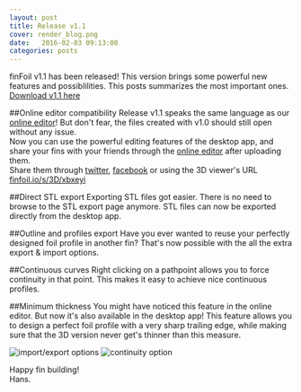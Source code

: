 ```yaml
---
layout: post
title: Release v1.1
cover: render_blog.png
date:   2016-02-03 09:13:00
categories: posts
---
```



finFoil v1.1 has been released!
This version brings some powerful new features and possiblilities. This posts summarizes the most important ones.<br/>
[Download v1.1 here](http://finfoil.io/#download)

##Online editor compatibility
Release v1.1 speaks the same language as our [online editor](http://finfoil.io/s/edit)! But don't fear, the files created with v1.0 should still open without any issue.<br/>
Now you can use the powerful editing features of the desktop app, and share your fins with your friends through the [online editor](http://finfoil.io/s/edit) after uploading them.<br/>
Share them through [twitter](http://twitter.com/intent/tweet?status=Fin%20designed%20with%20@finFoil!+http://finfoil.io/s/r/xbxeyi), [facebook](http://www.facebook.com/sharer/sharer.php?u=http://finfoil.io/s/r/xbxeyi&title=Fin%20designed%20with%20finFoil!) or using the 3D viewer's URL [finfoil.io/s/3D/xbxeyi](http://finfoil.io/s/3D/xbxeyi)

##Direct STL export
Exporting STL files got easier. There is no need to browse to the STL export page anymore. STL files can now be exported directly from the desktop app.

##Outline and profiles export
Have you ever wanted to reuse your perfectly designed foil profile in another fin? That's now possible with the all the extra export & import options.

##Continuous curves
Right clicking on a pathpoint allows you to force continuity in that point. This makes it easy to achieve nice continuous profiles.

##Minimum thickness
You might have noticed this feature in the online editor. But now it's also available in the desktop app! This feature allows you to design a perfect foil profile with a very sharp trailing edge, while making sure that the 3D version never get's thinner than this measure.

![import/export options](http://hrobeers.be/images/finfoil/finfoil_v1.1.png)
![continuity option](http://hrobeers.be/images/finfoil/finfoil_v1.1_2.png)

Happy fin building!<br/>
Hans.
